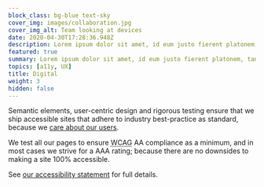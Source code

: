 ```yaml
---
block_class: bg-blue text-sky
cover_img: images/collaboration.jpg
cover_img_alt: Team looking at devices
date: 2020-04-30T17:28:36.948Z
description: Lorem ipsum dolor sit amet, id eum justo fierent platonem, tantas iriure interpretaris nec in. Sensibus convenire splendide eu nec, posse summo euismod te qui.
featured: true
summary: Lorem ipsum dolor sit amet, id eum justo fierent platonem, tantas iriure interpretaris nec in. Sensibus convenire splendide eu nec, posse summo euismod te qui.
topics: [a11y, UX]
title: Digital
weight: 3
hidden: false
---
```


Semantic elements, user-centric design and rigorous testing ensure that we ship accessible sites that adhere to industry best-practice as standard, because we [care about our users](/thoughts-on-accessibility/).

We test all our pages to ensure <abbr class="smcp" title="Web Content Accessibility Guidelines">WCAG</abbr> AA compliance as a minimum, and in most cases we strive for a AAA rating; because there are no downsides to making a site 100% accessible.

See [our accessibility statement](legal/accessibility/) for full details.
